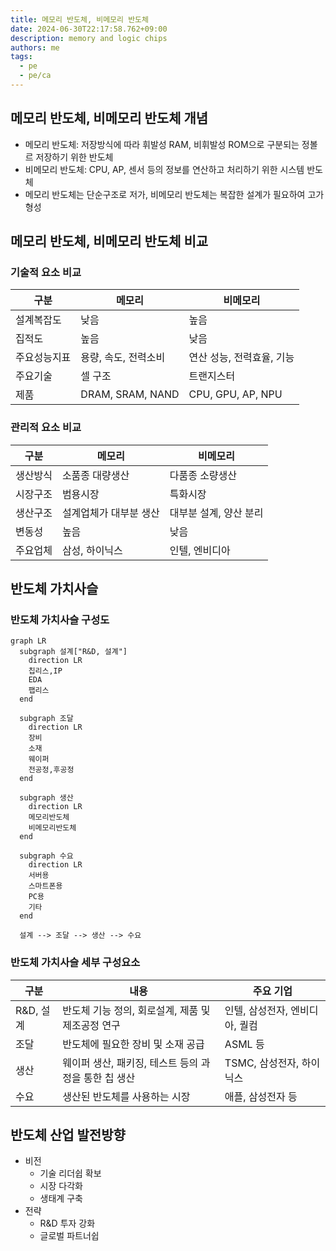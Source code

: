 ```yaml
---
title: 메모리 반도체, 비메모리 반도체
date: 2024-06-30T22:17:58.762+09:00
description: memory and logic chips
authors: me
tags: 
  - pe
  - pe/ca
---
```


## 메모리 반도체, 비메모리 반도체 개념

- 메모리 반도체: 저장방식에 따라 휘발성 RAM, 비휘발성 ROM으로 구분되는 정볼르 저장하기 위한 반도체
- 비메모리 반도체: CPU, AP, 센서 등의 정보를 연산하고 처리하기 위한 시스템 반도체
- 메모리 반도체는 단순구조로 저가, 비메모리 반도체는 복잡한 설계가 필요하여 고가 형성

## 메모리 반도체, 비메모리 반도체 비교

### 기술적 요소 비교

| 구분 | 메모리 | 비메모리 |
| --- | --- | --- |
| 설계복잡도 | 낮음 | 높음 |
| 집적도 | 높음 | 낮음 |
| 주요성능지표 | 용량, 속도, 전력소비 | 연산 성능, 전력효율, 기능 |
| 주요기술 | 셀 구조 | 트랜지스터 |
| 제품 | DRAM, SRAM, NAND | CPU, GPU, AP, NPU |

### 관리적 요소 비교

| 구분 | 메모리 | 비메모리 |
| --- | --- | --- |
| 생산방식 | 소품종 대량생산 | 다품종 소량생산 |
| 시장구조 | 범용시장 | 특화시장 |
| 생산구조 | 설계업체가 대부분 생산 | 대부분 설계, 양산 분리 |
| 변동성 | 높음 | 낮음 |
| 주요업체 | 삼성, 하이닉스 | 인텔, 엔비디아 |

## 반도체 가치사슬

### 반도체 가치사슬 구성도

```mermaid
graph LR
  subgraph 설계["R&D, 설계"]
    direction LR
    칩리스,IP
    EDA
    팹리스
  end

  subgraph 조달
    direction LR
    장비
    소재
    웨이퍼
    전공정,후공정
  end

  subgraph 생산
    direction LR
    메모리반도체
    비메모리반도체
  end

  subgraph 수요
    direction LR
    서버용
    스마트폰용
    PC용
    기타
  end

  설계 --> 조달 --> 생산 --> 수요
```

### 반도체 가치사슬 세부 구성요소

| 구분 | 내용 | 주요 기업 |
| --- | --- | --- |
| R&D, 설계 | 반도체 기능 정의, 회로설계, 제품 및 제조공정 연구 | 인텔, 삼성전자, 엔비디아, 퀄컴 |
| 조달 | 반도체에 필요한 장비 및 소재 공급 | ASML 등 |
| 생산 | 웨이퍼 생산, 패키징, 테스트 등의 과정을 통한 칩 생산 | TSMC, 삼성전자, 하이닉스 |
| 수요 | 생산된 반도체를 사용하는 시장 | 애플, 삼성전자 등 |

## 반도체 산업 발전방향

- 비전
  - 기술 리더쉽 확보
  - 시장 다각화
  - 생태계 구축
- 전략
  - R&D 투자 강화
  - 글로벌 파트너쉽
